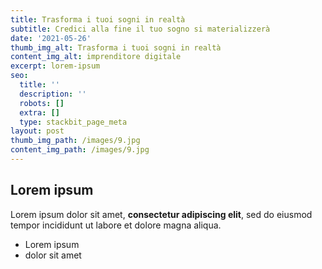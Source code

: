 ```yaml
---
title: Trasforma i tuoi sogni in realtà
subtitle: Credici alla fine il tuo sogno si materializzerà
date: '2021-05-26'
thumb_img_alt: Trasforma i tuoi sogni in realtà
content_img_alt: imprenditore digitale
excerpt: lorem-ipsum
seo:
  title: ''
  description: ''
  robots: []
  extra: []
  type: stackbit_page_meta
layout: post
thumb_img_path: /images/9.jpg
content_img_path: /images/9.jpg
---
```

## Lorem ipsum

Lorem ipsum dolor sit amet, **consectetur adipiscing elit**, sed do eiusmod tempor incididunt ut labore et dolore magna aliqua.

- Lorem ipsum
- dolor sit amet